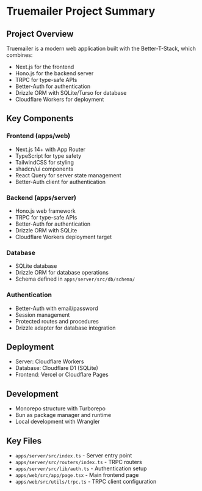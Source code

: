 # Truemailer Project Summary

## Project Overview
Truemailer is a modern web application built with the Better-T-Stack, which combines:
- Next.js for the frontend
- Hono.js for the backend server
- TRPC for type-safe APIs
- Better-Auth for authentication
- Drizzle ORM with SQLite/Turso for database
- Cloudflare Workers for deployment

## Key Components

### Frontend (apps/web)
- Next.js 14+ with App Router
- TypeScript for type safety
- TailwindCSS for styling
- shadcn/ui components
- React Query for server state management
- Better-Auth client for authentication

### Backend (apps/server)
- Hono.js web framework
- TRPC for type-safe APIs
- Better-Auth for authentication
- Drizzle ORM with SQLite
- Cloudflare Workers deployment target

### Database
- SQLite database
- Drizzle ORM for database operations
- Schema defined in `apps/server/src/db/schema/`

### Authentication
- Better-Auth with email/password
- Session management
- Protected routes and procedures
- Drizzle adapter for database integration

## Deployment
- Server: Cloudflare Workers
- Database: Cloudflare D1 (SQLite)
- Frontend: Vercel or Cloudflare Pages

## Development
- Monorepo structure with Turborepo
- Bun as package manager and runtime
- Local development with Wrangler

## Key Files
- `apps/server/src/index.ts` - Server entry point
- `apps/server/src/routers/index.ts` - TRPC routers
- `apps/server/src/lib/auth.ts` - Authentication setup
- `apps/web/src/app/page.tsx` - Main frontend page
- `apps/web/src/utils/trpc.ts` - TRPC client configuration